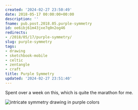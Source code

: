 ```yaml
---
created: '2024-02-27 23:50:49'
date: 2018-05-17 00:00:00+00:00
description: ''
fname: pub.post.2018.05.purple-symmetry
id: oe6ibj61m43jxe7q0n2og46
redirects:
- /2018/05/17/purple-symmetry/
slug: purple-symmetry
tags:
- drawing
- sketchbook-mobile
- celtic
- zentangle
- craft
title: Purple Symmetry
updated: '2024-02-27 23:51:40'
---
```


Spent over a week on this, which is quite the marathon for me.

![intricate symmetry drawing in purple colors](assets/img/2018/cover-2018-05-17.jpg)